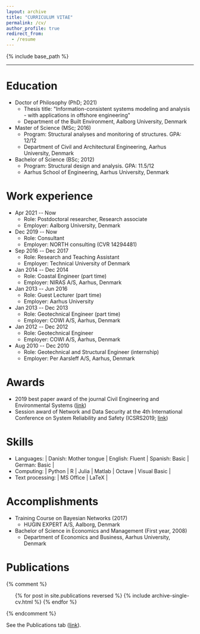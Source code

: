 ```yaml
---
layout: archive
title: "CURRICULUM VITAE"
permalink: /cv/
author_profile: true
redirect_from:
  - /resume
---
```


{% include base_path %}

***

Education
====
* Doctor of Philosophy (PhD; 2021) 
  * Thesis title: "Information-consistent systems modeling and analysis - with applications in offshore engineering"
  * Department of the Built Environment, Aalborg University, Denmark
* Master of Science (MSc; 2016)
  * Program: Structural analyses and monitoring of structures. GPA: 12/12  
  * Department of Civil and Architectural Engineering, Aarhus University, Denmark
* Bachelor of Science (BSc; 2012) 
  * Program: Structural design and analysis. GPA: 11.5/12 
  * Aarhus School of Engineering, Aarhus University, Denmark

Work experience
====
* Apr 2021 -- Now
	* Role: Postdoctoral researcher, Research associate
	* Employer: Aalborg University, Denmark
* Dec 2019 -- Now
	* Role: Consultant
	* Employer: NORTH consulting (CVR 14294481)
* Sep 2016 -- Dec 2017
	* Role: Research and Teaching Assistant 
	* Employer: Technical University of Denmark
* Jan 2014 -- Dec 2014
	* Role: Coastal Engineer (part time)
	* Employer: NIRAS A/S, Aarhus, Denmark
* Jan 2013 -- Jun 2016
	* Role: Guest Lecturer (part time)
	* Employer: Aarhus University
* Jan 2013 -- Dec 2013
	* Role: Geotechnical Engineer (part time)
	* Employer: COWI A/S, Aarhus, Denmark
* Jan 2012 -- Dec 2012
	* Role: Geotechnical Engineer
	* Employer: COWI A/S, Aarhus, Denmark
* Aug 2010 -- Dec 2010
	* Role: Geotechnical and Structural Engineer (internship)
	* Employer: Per Aarsleff A/S, Aarhus, Denmark

Awards
====
* 2019 best paper award of the journal Civil Engineering and Environmental Systems ([link](https://think.taylorandfrancis.com/journal-prize-civil-engineering-and-environmental-systems-best-paper-award/))
* Session award of Network and Data Security at the 4th International Conference on System Reliability and Safety (ICSRS2019; [link](http://www.icsrs.org/icsrs19.html))

Skills
====
* Languages:
  | Danish: Mother tongue | English: Fluent | Spanish: Basic | German: Basic |
* Computing: 
  | Python | R | Julia | Matlab | Octave | Visual Basic |
* Text processing: 
  | MS Office | LaTeX |

Accomplishments
====
* Training Course on Bayesian Networks (2017) 
	* HUGIN EXPERT A/S, Aalborg, Denmark
* Bachelor of Science in Economics and Management (First year, 2008)
	* Department of Economics and Business, Aarhus University, Denmark

Publications
====
{% comment %}
  <ul>{% for post in site.publications reversed %}
    {% include archive-single-cv.html %}
  {% endfor %}</ul>
{% endcomment %}

See the Publications tab ([link](https://sebastianglavind.github.io/publications/)).
